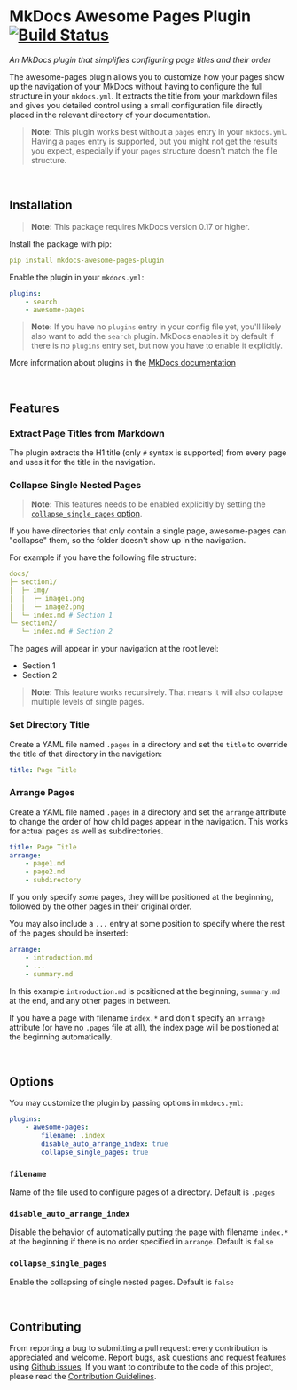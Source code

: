 # MkDocs Awesome Pages Plugin [![Build Status][travis-status]][travis-link]

*An MkDocs plugin that simplifies configuring page titles and their order*

The awesome-pages plugin allows you to customize how your pages show up the navigation of your MkDocs without having to configure the full structure in your `mkdocs.yml`. It extracts the title from your markdown files and gives you detailed control using a small configuration file directly placed in the relevant directory of your documentation.

> **Note:** This plugin works best without a `pages` entry in your `mkdocs.yml`. Having a `pages` entry is supported, but you might not get the results you expect, especially if your `pages` structure doesn't match the file structure.

<br/>

## Installation

> **Note:** This package requires MkDocs version 0.17 or higher. 

Install the package with pip:

```yaml
pip install mkdocs-awesome-pages-plugin
```

Enable the plugin in your `mkdocs.yml`:

```yaml
plugins:
    - search
    - awesome-pages
```

> **Note:** If you have no `plugins` entry in your config file yet, you'll likely also want to add the `search` plugin. MkDocs enables it by default if there is no `plugins` entry set, but now you have to enable it explicitly.

More information about plugins in the [MkDocs documentation][mkdocs-plugins]

<br/>

## Features

### Extract Page Titles from Markdown

The plugin extracts the H1 title (only `#` syntax is supported) from every page and uses it for the title in the navigation.

### Collapse Single Nested Pages

> **Note:** This features needs to be enabled explicitly by setting the [`collapse_single_pages` option](#collapse_single_pages).

If you have directories that only contain a single page, awesome-pages can "collapse" them, so the folder doesn't show up in the navigation.

For example if you have the following file structure:

```yaml
docs/
├─ section1/
│  ├─ img/
│  │  ├─ image1.png
│  │  └─ image2.png
│  └─ index.md # Section 1
└─ section2/
   └─ index.md # Section 2
```

The pages will appear in your navigation at the root level:

- Section 1
- Section 2

> **Note:** This feature works recursively. That means it will also collapse multiple levels of single pages.

### Set Directory Title

Create a YAML file named `.pages` in a directory and set the `title` to override the title of that directory in the navigation:

```yaml
title: Page Title
```

### Arrange Pages

Create a YAML file named `.pages` in a directory and set the `arrange` attribute to change the order of how child pages appear in the navigation. This works for actual pages as well as subdirectories.

```yaml
title: Page Title
arrange:
    - page1.md
    - page2.md
    - subdirectory
```

If you only specify *some* pages, they will be positioned at the beginning, followed by the other pages in their original order.

You may also include a `...` entry at some position to specify where the rest of the pages should be inserted:

```yaml
arrange:
    - introduction.md
    - ...
    - summary.md
```

In this example `introduction.md` is positioned at the beginning, `summary.md` at the end, and any other pages in between.

If you have a page with filename `index.*` and don't specify an `arrange` attribute (or have no `.pages` file at all), the index page will be positioned at the beginning automatically.

<br/>

## Options

You may customize the plugin by passing options in `mkdocs.yml`:

```yaml
plugins:
    - awesome-pages:
        filename: .index
        disable_auto_arrange_index: true
        collapse_single_pages: true
```

### `filename`

Name of the file used to configure pages of a directory. Default is `.pages`

### `disable_auto_arrange_index`

Disable the behavior of automatically putting the page with filename `index.*` at the beginning if there is no order specified in `arrange`. Default is `false`

### `collapse_single_pages`

Enable the collapsing of single nested pages. Default is `false`

<br/>

## Contributing

From reporting a bug to submitting a pull request: every contribution is appreciated and welcome.
Report bugs, ask questions and request features using [Github issues][github-issues].
If you want to contribute to the code of this project, please read the [Contribution Guidelines][contributing].

[travis-status]: https://travis-ci.org/lukasgeiter/mkdocs-awesome-pages-plugin.svg?branch=master
[travis-link]: https://travis-ci.org/lukasgeiter/mkdocs-awesome-pages-plugin
[mkdocs-plugins]: http://www.mkdocs.org/user-guide/plugins/
[github-issues]: https://github.com/lukasgeiter/mkdocs-awesome-pages-plugin/issues
[contributing]: CONTRIBUTING.md
